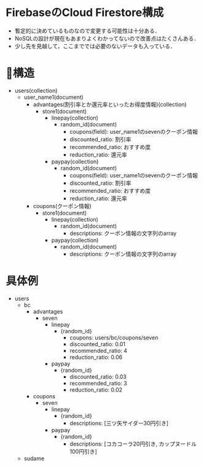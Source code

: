 # FirebaseのCloud Firestore構成
- 暫定的に決めているものなので変更する可能性は十分ある．
- NoSQLの設計が現在もあまりよくわかってないので改善点はたくさんある．
- 少し先を見越して，ここまででは必要のないデータも入っている．

# 構造
- users(collection)
    - user_name1(document)
        - advantages(割引率とか還元率といったお得度情報)(collection)
            - store1(document)
                - linepay(collection)
                    - random_id(document)
                        - coupons(field): user_name1のsevenのクーポン情報
                        - discounted_ratio: 割引率
                        - recommended_ratio: おすすめ度
                        - reduction_ratio: 還元率
                - paypay(collection)
                    - random_id(document)
                        - coupons(field): user_name1のsevenのクーポン情報
                        - discounted_ratio: 割引率
                        - recommended_ratio: おすすめ度
                        - reduction_ratio: 還元率
        - coupons(クーポン情報)
            - store1(document)
                - linepay(collection)
                    - random_id(document)
                        - descriptions: クーポン情報の文字列のarray
                - paypay(collection)
                    - random_id(document)
                        - descriptions: クーポン情報の文字列のarray

# 具体例

- users
    - bc
        - advantages
            - seven
                - linepay
                    - {random_id}
                        - coupons: users/bc/coupons/seven
                        - discounted_ratio: 0.01
                        - recommended_ratio: 4
                        - reduction_ratio: 0.06
                - paypay
                    - {random_id}
                        - discounted_ratio: 0.03
                        - recommended_ratio: 3
                        - reduction_ratio: 0.02
        - coupons
            - seven
                - linepay
                    - {random_id}
                        - descriptions: [三ツ矢サイダー30円引き]
                - paypay
                    - {random_id}
                        - descriptions: [コカコーラ20円引き, カップヌードル100円引き]
    - sudame